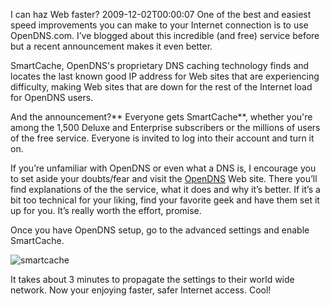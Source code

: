 I can haz Web faster?
2009-12-02T00:00:07
One of the best and easiest speed improvements you can make to your Internet connection is to use OpenDNS.com. I’ve blogged about this incredible (and free) service before but a recent announcement makes it even better.

SmartCache, OpenDNS's proprietary DNS caching technology finds and locates the last known good IP address for Web sites that are experiencing difficulty, making Web sites that are down for the rest of the Internet load for OpenDNS users.

And the announcement?** Everyone gets SmartCache**, whether you're among the 1,500 Deluxe and Enterprise subscribers or the millions of users of the free service. Everyone is invited to log into their account and turn it on.

If you’re unfamiliar with OpenDNS or even what a DNS is, I encourage you to set aside your doubts/fear and visit the [OpenDNS](http://opendns.com) Web site. There you’ll find explanations of the the service, what it does and why it’s better. If it’s a bit too technical for your liking, find your favorite geek and have them set it up for you. It’s really worth the effort, promise.

Once you have OpenDNS setup, go to the advanced settings and enable SmartCache.

![smartcache](http://az667460.vo.msecnd.net/cdn/images/blog/IcanhazWebfaster_106E7/smartcache.jpg)

It takes about 3 minutes to propagate the settings to their world wide network. Now your enjoying faster, safer Internet access. Cool! 
